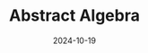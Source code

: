 ---
title: Abstract Algebra
subtitle: 
permalink: /book-reviews/abstract-algebra
date: 2024-10-19
last_modified_at: 2024-10-19
header_type:
---
